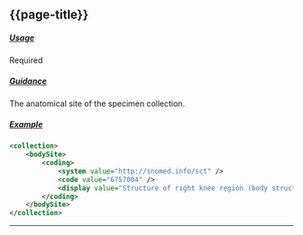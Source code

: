 ## {{page-title}}

<h5><ins>Usage</ins></h5>

<span class="mro-circle required" title="required"></span> Required


<h5><ins>Guidance</ins></h5>

The anatomical site of the specimen collection.


<h5><ins>Example</ins></h5>

```xml
<collection>
    <bodySite>
        <coding>
            <system value="http://snomed.info/sct" />
            <code value="6757004" />
            <display value="Structure of right knee region (body structure)" />
        </coding>
    </bodySite>
</collection>
```

---